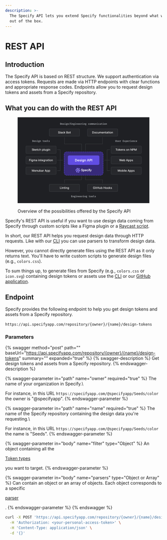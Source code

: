 ```yaml
---
description: >-
  The Specify API lets you extend Specify functionalities beyond what we provide
  out of the box.
---
```


# REST API

## Introduction

The Specify API is based on REST structure. We support authentication via access tokens. Requests are made via HTTP endpoints with clear functions and appropriate response codes. Endpoints allow you to request design tokens and assets from a Specify repository.



## What you can do with the REST API

<figure><img src="../.gitbook/assets/specify-api.jpg" alt=""><figcaption><p>Overview of the possibilities offered by the Specify API</p></figcaption></figure>

Specify's REST API is useful if you want to use design data coming from Specify through custom scripts like a Figma plugin or a [Raycast script](https://www.raycast.com/).

In short, our REST API helps you request design data through HTTP requests. Like with our [CLI](cli.md) you can use parsers to transform design data.

However, you cannot directly generate files using the REST API as it only returns text. You'll have to write custom scripts to generate design files (e.g., `colors.css`).

To sum things up, to generate files from Specify (e.g., `colors.css` or `icon.svg`) containing design tokens or assets use the [CLI](cli.md) or our [GitHub application](https://specifyapp.com/developers/github).



## Endpoint

Specify provides the following endpoint to help you get design tokens and assets from a Specify repository.

`https://api.specifyapp.com/repository/{owner}/{name}/design-tokens`

### Parameters

{% swagger method="post" path="" baseUrl="https://api.specifyapp.com/repository/{owner}/{name}/design-tokens" summary="" expanded="true" %}
{% swagger-description %}
Get design tokens and assets from a Specify repository.
{% endswagger-description %}

{% swagger-parameter in="path" name="owner" required="true" %}
The name of your organization in Specify.\


For instance, in this URL `https://specifyapp.com/@specifyapp/Seeds/color` the owner is "@specifyapp".
{% endswagger-parameter %}

{% swagger-parameter in="path" name="name" required="true" %}
The name of the Specify repository containing the design data you're requesting.\


For instance, in this URL `https://specifyapp.com/@specifyapp/Seeds/color` the name is "Seeds".
{% endswagger-parameter %}

{% swagger-parameter in="body" name="filter" type="Object" %}
An object containing all the 

[Token types](token-types.md)

 you want to target.
{% endswagger-parameter %}

{% swagger-parameter in="body" name="parsers" type="Object or Array" %}
Can contain an object or an array of objects. Each object corresponds to a specific 

[parser](parsers.md#all-parsers-available)

.
{% endswagger-parameter %}
{% endswagger %}

```bash
curl -X POST 'https://api.specifyapp.com/repository/{owner}/{name}/design-tokens' \
  -H 'Authorization: <your-personal-access-token>' \
  -H 'Content-Type: application/json' \
  -d '{}'
```
